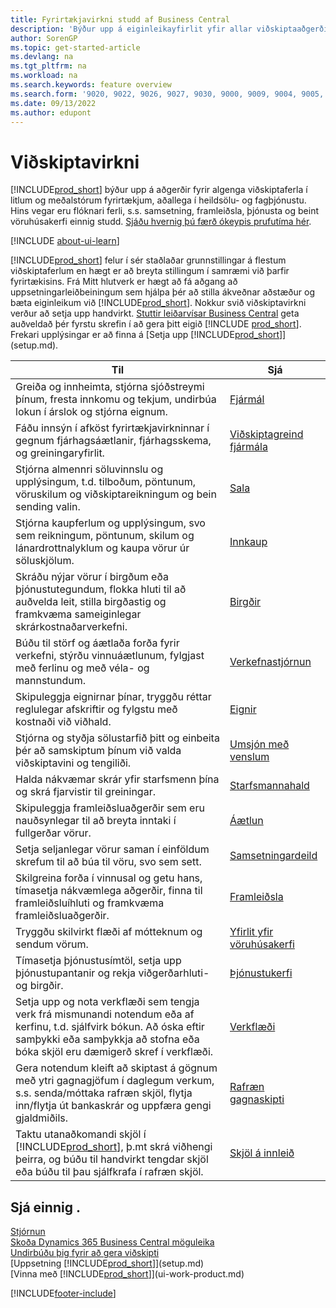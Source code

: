 ```yaml
---
title: Fyrirtækjavirkni studd af Business Central
description: 'Býður upp á eiginleikayfirlit yfir allar viðskiptaaðgerðir og deildir sem kerfishlutar styðja, t.d. fjármál, birgðir og verkefnastjórnun.'
author: SorenGP
ms.topic: get-started-article
ms.devlang: na
ms.tgt_pltfrm: na
ms.workload: na
ms.search.keywords: feature overview
ms.search.form: '9020, 9022, 9026, 9027, 9030, 9000, 9009, 9004, 9005, 9024, 9006, 9007, 9010, 9016, 9017'
ms.date: 09/13/2022
ms.author: edupont
---
```

# <a name="business-functionality"></a>Viðskiptavirkni

[!INCLUDE[prod_short](includes/prod_short.md)] býður upp á aðgerðir fyrir algenga viðskiptaferla í litlum og meðalstórum fyrirtækjum, aðallega í heildsölu- og fagþjónustu. Hins vegar eru flóknari ferli, s.s. samsetning, framleiðsla, þjónusta og beint vöruhúsakerfi einnig studd. [Sjáðu hvernig þú færð ókeypis prufutíma hér](trial-signup.md).  

[!INCLUDE [about-ui-learn](includes/about-ui-learn.md)]

[!INCLUDE[prod_short](includes/prod_short.md)] felur í sér staðlaðar grunnstillingar á flestum viðskiptaferlum en hægt er að breyta stillingum í samræmi við þarfir fyrirtækisins. Frá Mitt hlutverk er hægt að fá aðgang að uppsetningarleiðbeiningum sem hjálpa þér að stilla ákveðnar aðstæður og bæta eiginleikum við [!INCLUDE[prod_short](includes/prod_short.md)]. Nokkur svið viðskiptavirkni verður að setja upp handvirkt. [Stuttir leiðarvísar Business Central](quick-start-business-central.md) geta auðveldað þér fyrstu skrefin í að gera þitt eigið [!INCLUDE [prod_short](includes/prod_short.md)]. Frekari upplýsingar er að finna á [Setja upp [!INCLUDE[prod_short](includes/prod_short.md)]](setup.md).

| Til | Sjá |
| --- | --- |
|Greiða og innheimta, stjórna sjóðstreymi þínum, fresta innkomu og tekjum, undirbúa lokun í árslok og stjórna eignum.|[Fjármál](finance.md)|
|Fáðu innsýn í afköst fyrirtækjavirkninnar í gegnum fjárhagsáætlanir, fjárhagsskema, og greiningaryfirlit.|[Viðskiptagreind fjármála](bi.md)|
|Stjórna almennri söluvinnslu og upplýsingum, t.d. tilboðum, pöntunum, vöruskilum og viðskiptareikningum og bein sending valin.|[Sala](sales-manage-sales.md)|
|Stjórna kaupferlum og upplýsingum, svo sem reikningum, pöntunum, skilum og lánardrottnalyklum og kaupa vörur úr söluskjölum. |[Innkaup](purchasing-manage-purchasing.md)|
|Skráðu nýjar vörur í birgðum eða þjónustutegundum, flokka hluti til að auðvelda leit, stilla birgðastig og framkvæma sameiginlegar skrárkostnaðarverkefni.|[Birgðir](inventory-manage-inventory.md)|
|Búðu til störf og áætlaða forða fyrir verkefni, stýrðu vinnuáætlunum, fylgjast með ferlinu og með véla- og mannstundum.|[Verkefnastjórnun](projects-manage-projects.md)|
|Skipuleggja eignirnar þínar, tryggðu réttar reglulegar afskriftir og fylgstu með kostnaði við viðhald.|[Eignir](fa-manage.md)|
|Stjórna og styðja sölustarfið þitt og einbeita þér að samskiptum þínum við valda viðskiptavini og tengiliði.|[Umsjón með venslum](marketing-relationship-management.md)|
|Halda nákvæmar skrár yfir starfsmenn þína og skrá fjarvistir til greiningar. |[Starfsmannahald](hr-manage-human-resources.md)|
|Skipuleggja framleiðsluaðgerðir sem eru nauðsynlegar til að breyta inntaki í fullgerðar vörur.|[Áætlun](production-planning.md)|
|Setja seljanlegar vörur saman í einföldum skrefum til að búa til vöru, svo sem sett.|[Samsetningardeild](assembly-assemble-items.md)|
|Skilgreina forða í vinnusal og getu hans, tímasetja nákvæmlega aðgerðir, finna til framleiðsluíhluti og framkvæma framleiðsluaðgerðir.|[Framleiðsla](production-manage-manufacturing.md)|
|Tryggðu skilvirkt flæði af mótteknum og sendum vörum.|[Yfirlit yfir vöruhúsakerfi](design-details-warehouse-management.md)|
|Tímasetja þjónustusímtöl, setja upp þjónustupantanir og rekja viðgerðarhluti- og birgðir.|[Þjónustukerfi](service-service.md)|
|Setja upp og nota verkflæði sem tengja verk frá mismunandi notendum eða af kerfinu, t.d. sjálfvirk bókun. Að óska eftir samþykki eða samþykkja að stofna eða bóka skjöl eru dæmigerð skref í verkflæði.|[Verkflæði](across-workflow.md)|
|Gera notendum kleift að skiptast á gögnum með ytri gagnagjöfum í daglegum verkum, s.s. senda/móttaka rafræn skjöl, flytja inn/flytja út bankaskrár og uppfæra gengi gjaldmiðils.|[Rafræn gagnaskipti](across-data-exchange.md)|
|Taktu utanaðkomandi skjöl í [!INCLUDE[prod_short](includes/prod_short.md)], þ.mt skrá viðhengi þeirra, og búðu til handvirkt tengdar skjöl eða búðu til þau sjálfkrafa í rafræn skjöl.|[Skjöl á innleið](across-income-documents.md)|

## <a name="see-also"></a>Sjá einnig .

[Stjórnun](admin-setup-and-administration.md)    
[Skoða Dynamics 365 Business Central möguleika](https://dynamics.microsoft.com/business-central/capabilities/)  
[Undirbúðu þig fyrir að gera viðskipti](ui-get-ready-business.md)  
[Uppsetning [!INCLUDE[prod_short](includes/prod_short.md)]](setup.md)   
[Vinna með [!INCLUDE[prod_short](includes/prod_short.md)]](ui-work-product.md)   

[!INCLUDE[footer-include](includes/footer-banner.md)]
